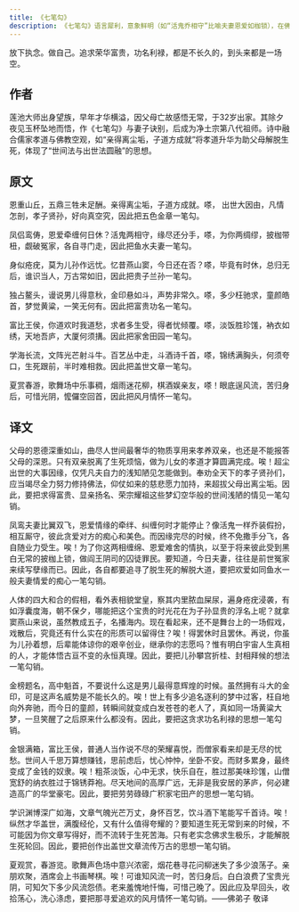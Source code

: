```yaml
---
title: 《七笔勾》
description: 《七笔勾》语言犀利，意象鲜明（如“活鬼乔相守”比喻夫妻恩爱如枷锁），在佛教文学中影响深远。后世评价其为“剖开芭蕉壳，中心处处空”，直指人心执念。现代佛学亦常引此诗，警示世人“在镜花水月中大做佛事”，平衡世俗责任与修行超越。
---
```


放下执念。做自己。追求荣华富贵，功名利禄，都是不长久的，到头来都是一场空。

## 作者
莲池大师出身望族，早年才华横溢，因父母亡故感悟无常，于32岁出家。其除夕夜见玉杯坠地而悟，作《七笔勾》与妻子诀别，后成为净土宗第八代祖师。诗中融合儒家孝道与佛教空观，如“亲得离尘垢，子道方成就”将孝道升华为助父母解脱生死，体现了“世间法与出世法圆融”的思想。

## 原文
恩重山丘，五鼎三牲未足酬。亲得离尘垢，子道方成就。嗏， 出世大因由，凡情怎剖，孝子贤孙，好向真空究，因此把五色金章一笔勾。

凤侣鸾俦，恩爱牵缠何日休？活鬼两相守，缘尽还分手，嗏，为你两绸缪，披枷带杻，觑破冤家，各自寻门走，因此把鱼水夫妻一笔勾。

身似疮疣，莫为儿孙作远忧。忆昔燕山窦，今日还在否？嗏，毕竟有时休，总归无后，谁识当人，万古常如旧，因此把贵子兰孙一笔勾。

独占鳌头，谩说男儿得意秋，金印悬如斗，声势非常久。嗏，多少枉驰求，童颜皓首，梦觉黄粱，一笑无何有。因此把富贵功名一笔勾。

富比王侯，你道欢时我道愁，求者多生受，得者忧倾覆。嗏，淡饭胜珍馐，衲衣如绣，天地吾庐，大厦何须搆。因此把家舍田园一笔勾。

学海长流，文阵光芒射斗牛。百艺丛中走，斗酒诗千首，嗏，锦绣满胸头，何须夸口，生死跟前，半时难相救。因此把盖世文章一笔勾。

夏赏春游，歌舞场中乐事稠，烟雨迷花柳，棋酒娱亲友，嗏！眼底逞风流，苦归身后，可惜光阴，懡儸空回首，因此把风月情怀一笔勾。

## 译文
父母的恩德深重如山，曲尽人世间最奢华的物质享用来孝养双亲，也还是不能报答父母的深恩。只有双亲脱离了生死烦恼，做为儿女的孝道才算圆满完成。唉！超尘出世的大事因缘，仅凭凡夫自力的浅知陋见怎能做到。奉劝全天下的孝子贤孙们，应当竭尽全力努力修持佛法，仰仗如来的慈悲愿力加持，来超拔父母出离尘垢。因此，要把求得富贵、显亲扬名、荣宗耀祖这些梦幻空华般的世间浅陋的情见一笔勾销。

凤鸾夫妻比翼双飞，恩爱情缘的牵绊、纠缠何时才能停止？像活鬼一样乔装假扮，相互厮守，彼此贪爱对方的痴心和美色。而因缘完尽的时候，终不免撒手分飞，各自随业力受生。唉！为了你这两相缠绵、恩爱难舍的情执，以至于将来彼此受到黑白无常的披枷上锁，做阎王阴司的囚徒罪民。要知道，今日夫妻，往往是前世冤家来续写孽缘而已。因此，各自都要追寻了脱生死的解脱大道，要把欢爱如同鱼水一般夫妻情爱的痴心一笔勾销。

人体的四大和合的假相，看外表相貌堂皇，察其内里脓血屎尿，遍身疮疣浸袭，有如浮囊度海，朝不保夕，哪能把这个宝贵的时光花在为子孙显贵的浮名上呢？就拿窦燕山来说，虽然教成五子，名播海内。现在看起来，还不是舞台上的一场假戏，戏散后，究竟还有什么实在的形质可以留得住？唉！得罢休时且罢休。再说，你虽为儿孙着想，后辈能体谅你的艰辛创业，继承你的志愿吗？惟有明白宇宙人生真相的人，才能体悟古亘不变的永恒真理。因此，要把儿孙攀宫折桂、封相拜候的想法一笔勾销。

金榜题名，高中魁首，不要说什么这是男儿最得意辉煌的时候。虽然拥有斗大的金印，可是这声名威势是不能长久的。唉！世上有多少追名逐利的梦中过客，枉自地向外奔驰，而今日的童颜，转瞬间就变成白发苍苍的老人了，真如同一场黄粱大梦，一旦笑醒了之后原来什么都没有。因此，要把这贪求功名利禄的思想一笔勾销。

金银满箱，富比王侯，普通人当作说不尽的荣耀喜悦，而僧家看来却是无尽的忧愁。世间人千思万算想赚钱，思前虑后，忧心忡忡，坐卧不安。而财多累身，最终变成了金钱的奴隶。唉！粗茶淡饭，心中无求，快乐自在，胜过那美味珍馐，山僧宽舒的纳衣胜过于锦锈莽袍。尽天地间的高厚广远，无非是我安居的茅庐，何必建造高广的华堂豪宅。因此，要把劳劳碌碌广积家宅田产的思想一笔勾销。

学识渊博深广如海，文章气魄光芒万丈，身怀百艺，饮斗酒下笔能写千首诗。唉！纵然才华盖世，满腹经伦，又有什么值得夸耀的？要知道生死无常到来的时候，不可能因为你文章写得好，而不流转于生死苦海。只有老实念佛求生极乐，才能解脱生死轮回。因此，要把创作出盖世文章流传万古的思想一笔勾销。

夏观赏，春游览。歌舞声色场中意兴浓密，烟花巷寻花问柳迷失了多少浪荡子。亲朋欢聚，酒席会上书画琴棋。唉！可谁知风流一时，苦归身后。白白浪费了宝贵光阴，可知欠下多少风流怨债。老来羞愧地忏悔，可惜己晚了。因此应及早回头，收拾荡心，洗心涤虑，要把那寻爱追欢的风月情怀一笔勾销。——佛弟子  敬译
